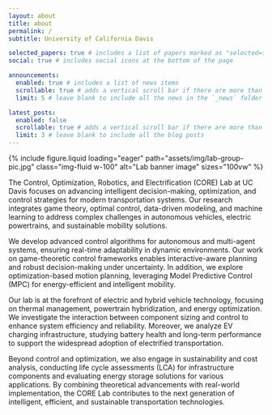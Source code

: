 ```yaml
---
layout: about
title: about
permalink: /
subtitle: University of California Davis

selected_papers: true # includes a list of papers marked as "selected={true}"
social: true # includes social icons at the bottom of the page

announcements:
  enabled: true # includes a list of news items
  scrollable: true # adds a vertical scroll bar if there are more than 3 news items
  limit: 5 # leave blank to include all the news in the `_news` folder

latest_posts:
  enabled: false
  scrollable: true # adds a vertical scroll bar if there are more than 3 new posts items
  limit: 3 # leave blank to include all the blog posts
---
```


{%
  include figure.liquid
  loading="eager"
  path="assets/img/lab-group-pic.jpg"
  class="img-fluid w-100"
  alt="Lab banner image"
  sizes="100vw"
%}

The Control, Optimization, Robotics, and Electrification (CORE) Lab at UC Davis focuses on advancing intelligent decision-making, optimization, and control strategies for modern transportation systems. Our research integrates game theory, optimal control, data-driven modeling, and machine learning to address complex challenges in autonomous vehicles, electric powertrains, and sustainable mobility solutions.

We develop advanced control algorithms for autonomous and multi-agent systems, ensuring real-time adaptability in dynamic environments. Our work on game-theoretic control frameworks enables interactive-aware planning and robust decision-making under uncertainty. In addition, we explore optimization-based motion planning, leveraging Model Predictive Control (MPC) for energy-efficient and intelligent mobility.

Our lab is at the forefront of electric and hybrid vehicle technology, focusing on thermal management, powertrain hybridization, and energy optimization. We investigate the interaction between component sizing and control to enhance system efficiency and reliability. Moreover, we analyze EV charging infrastructure, studying battery health and long-term performance to support the widespread adoption of electrified transportation.

Beyond control and optimization, we also engage in sustainability and cost analysis, conducting life cycle assessments (LCA) for infrastructure components and evaluating energy storage solutions for various applications. By combining theoretical advancements with real-world implementation, the CORE Lab contributes to the next generation of intelligent, efficient, and sustainable transportation technologies.